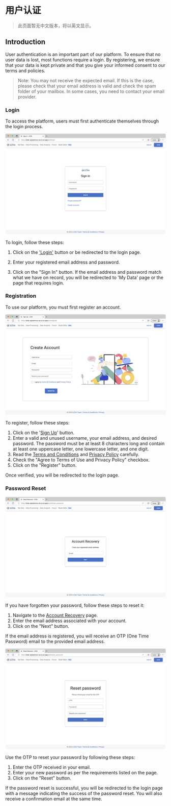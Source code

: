 # 用户认证

> 此页面暂无中文版本，将以英文显示。

## Introduction

User authentication is an important part of our platform. To ensure that no user data is lost, most functions require a login. By registering, we ensure that your data is kept private and that you give your informed consent to our terms and policies.

> Note: You may not receive the expected email. If this is the case, please check that your email address is valid and check the spam folder of your mailbox. In some cases, you need to contact your email provider.

### Login
To access the platform, users must first authenticate themselves through the login process. 

![Login](/images/auth/login.jpg)


To login, follow these steps:

1. Click on the ['Login'](https://lcda-vgnazlwvxa-uw.a.run.app/auth/login) button or be redirected to the login page.

2. Enter your registered email address and password.

3. Click on the "Sign In" button.
If the email address and password match what we have on record, 
you will be redirected to 'My Data' page or the page that requires login.


### Registration

To use our platform, you must first register an account.

![Register](/images/auth/register.jpg)

To register, follow these steps:

1. Click on the '[Sign Up](https://lcda-vgnazlwvxa-uw.a.run.app/auth/register)' button.
2. Enter a valid and unused username, your email address, 
and desired password. The password must be at least 8 characters long and contain at least one uppercase letter, one lowercase letter, and one digit.
3. Read the [Terms and Conditions](https://lcda-vgnazlwvxa-uw.a.run.app/legal/terms) 
and [Privacy Policy](https://lcda-vgnazlwvxa-uw.a.run.app/legal/privacy) carefully. 
5. Check the "Agree to Terms of Use and Privacy Policy" checkbox.
4. Click on the "Register" button.

Once verified, you will be redirected to the login page.

### Password Reset

![Forgot password](/images/auth/forgot.png)

If you have forgotten your password, follow these steps to reset it:

1. Navigate to the [Account Recovery](https://lcda-vgnazlwvxa-uw.a.run.app/auth/forgot_password) page.
2. Enter the email address associated with your account.
3. Click on the "Next" button.

If the email address is registered, you will receive an OTP (One Time Password) email to the provided email address. 

![Reset passowrd](/images/auth/reset.jpg)

Use the OTP to reset your password by following these steps:

1. Enter the OTP received in your email.
2. Enter your new password as per the requirements listed on the page.
3. Click on the "Reset" button.

If the password reset is successful, you will be redirected to the login page 
with a message indicating the success of the password reset.
You will also receive a confirmation email at the same time.
